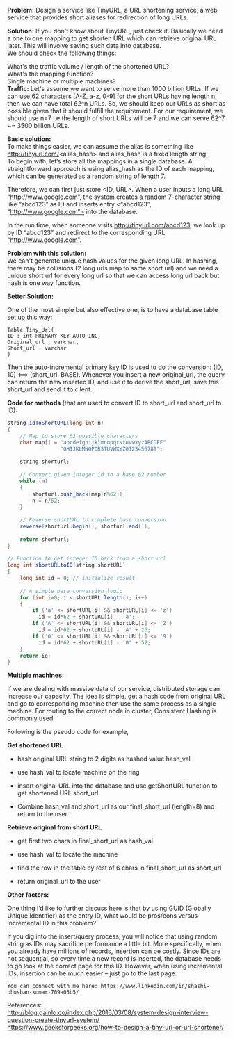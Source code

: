 **Problem:** Design a service like TinyURL, a URL shortening service, a web service that provides short aliases for redirection of long URLs.  
  
**Solution:** If you don't know about TinyURL, just check it. Basically we need a one to one mapping to get shorten URL which can retrieve original URL later. This will involve saving such data into database.  
We should check the following things:  
  
What's the traffic volume / length of the shortened URL?  
What's the mapping function?  
Single machine or multiple machines?  
**Traffic:** Let's assume we want to serve more than 1000 billion URLs. If we can use 62 characters [A-Z, a-z, 0-9] for the short URLs having length n, then we can have total 62^n URLs. So, we should keep our URLs as short as possible given that it should fulfill the requirement. For our requirement, we should use n=7 i.e the length of short URLs will be 7 and we can serve 62^7 ~= 3500 billion URLs.  
  
**Basic solution:**  
To make things easier, we can assume the alias is something like http://tinyurl.com/<alias_hash> and alias_hash is a fixed length string.  
To begin with, let’s store all the mappings in a single database. A straightforward approach is using alias_hash as the ID of each mapping, which can be generated as a random string of length 7.  
  
Therefore, we can first just store <ID, URL>. When a user inputs a long URL “http://www.google.com”, the system creates a random 7-character string like “abcd123” as ID and inserts entry <“abcd123”, “http://www.google.com”> into the database.  
  
In the run time, when someone visits http://tinyurl.com/abcd123, we look up by ID “abcd123” and redirect to the corresponding URL “http://www.google.com”.  
  
**Problem with this solution:**  
We can't generate unique hash values for the given long URL. In hashing, there may be collisions (2 long urls map to same short url) and we need a unique short url for every long url so that we can access long url back but hash is one way function.  
  
**Better Solution:**  
  
One of the most simple but also effective one, is to have a database table set up this way:  
```
Table Tiny_Url(  
ID : int PRIMARY_KEY AUTO_INC,  
Original_url : varchar,  
Short_url : varchar  
)
```  
Then the auto-incremental primary key ID is used to do the conversion: (ID, 10) <==> (short_url, BASE). Whenever you insert a new original_url, the query can return the new inserted ID, and use it to derive the short_url, save this short_url and send it to cilent.  
  
**Code for methods** (that are used to convert ID to short_url and short_url to ID):  
```java
string idToShortURL(long int n)
{
    // Map to store 62 possible characters
    char map[] = "abcdefghijklmnopqrstuvwxyzABCDEF"
                 "GHIJKLMNOPQRSTUVWXYZ0123456789";
  
    string shorturl;
  
    // Convert given integer id to a base 62 number
    while (n)
    {
        shorturl.push_back(map[n%62]);
        n = n/62;
    }
  
    // Reverse shortURL to complete base conversion
    reverse(shorturl.begin(), shorturl.end());
  
    return shorturl;
}
  
// Function to get integer ID back from a short url
long int shortURLtoID(string shortURL)
{
    long int id = 0; // initialize result
  
    // A simple base conversion logic
    for (int i=0; i < shortURL.length(); i++)
    {
        if ('a' <= shortURL[i] && shortURL[i] <= 'z')
          id = id*62 + shortURL[i] - 'a';
        if ('A' <= shortURL[i] && shortURL[i] <= 'Z')
          id = id*62 + shortURL[i] - 'A' + 26;
        if ('0' <= shortURL[i] && shortURL[i] <= '9')
          id = id*62 + shortURL[i] - '0' + 52;
    }
    return id;
}
```
  
**Multiple machines:**  
  
If we are dealing with massive data of our service, distributed storage can increase our capacity. The idea is simple, get a hash code from original URL and go to corresponding machine then use the same process as a single machine. For routing to the correct node in cluster, Consistent Hashing is commonly used.  
  
Following is the pseudo code for example,  
  
**Get shortened URL**  
  
* hash original URL string to 2 digits as hashed value hash_val  
  
* use hash_val to locate machine on the ring  
  
* insert original URL into the database and use getShortURL function to get shortened URL short_url  
  
* Combine hash_val and short_url as our final_short_url (length=8) and return to the user  
  
**Retrieve original from short URL**  
  
* get first two chars in final_short_url as hash_val  
  
* use hash_val to locate the machine  
  
* find the row in the table by rest of 6 chars in final_short_url as short_url  
  
* return original_url to the user  
  
**Other factors:**  
  
One thing I’d like to further discuss here is that by using GUID (Globally Unique Identifier) as the entry ID, what would be pros/cons versus incremental ID in this problem?  
  
If you dig into the insert/query process, you will notice that using random string as IDs may sacrifice performance a little bit. More specifically, when you already have millions of records, insertion can be costly. Since IDs are not sequential, so every time a new record is inserted, the database needs to go look at the correct page for this ID. However, when using incremental IDs, insertion can be much easier – just go to the last page.  
  
```
You can connect with me here: https://www.linkedin.com/in/shashi-bhushan-kumar-709a05b5/
```  
References:  
http://blog.gainlo.co/index.php/2016/03/08/system-design-interview-question-create-tinyurl-system/  
https://www.geeksforgeeks.org/how-to-design-a-tiny-url-or-url-shortener/  